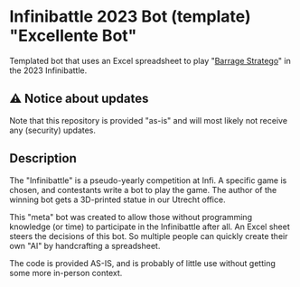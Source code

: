 # Infinibattle 2023 Bot (template) "Excellente Bot"

Templated bot that uses an Excel spreadsheet to play "[Barrage Stratego](https://www.ultraboardgames.com/stratego/barrage-stratego.php)" in the 2023 Infinibattle.

## ⚠️ Notice about updates

Note that this repository is provided "as-is" and will most likely not receive any (security) updates.

## Description

The "Infinibattle" is a pseudo-yearly competition at Infi.
A specific game is chosen, and contestants write a bot to play the game.
The author of the winning bot gets a 3D-printed statue in our Utrecht office.

This "meta" bot was created to allow those without programming knowledge (or time) to participate in the Infinibattle after all.
An Excel sheet steers the decisions of this bot.
So multiple people can quickly create their own "AI" by handcrafting a spreadsheet.

The code is provided AS-IS, and is probably of little use without getting some more in-person context.
